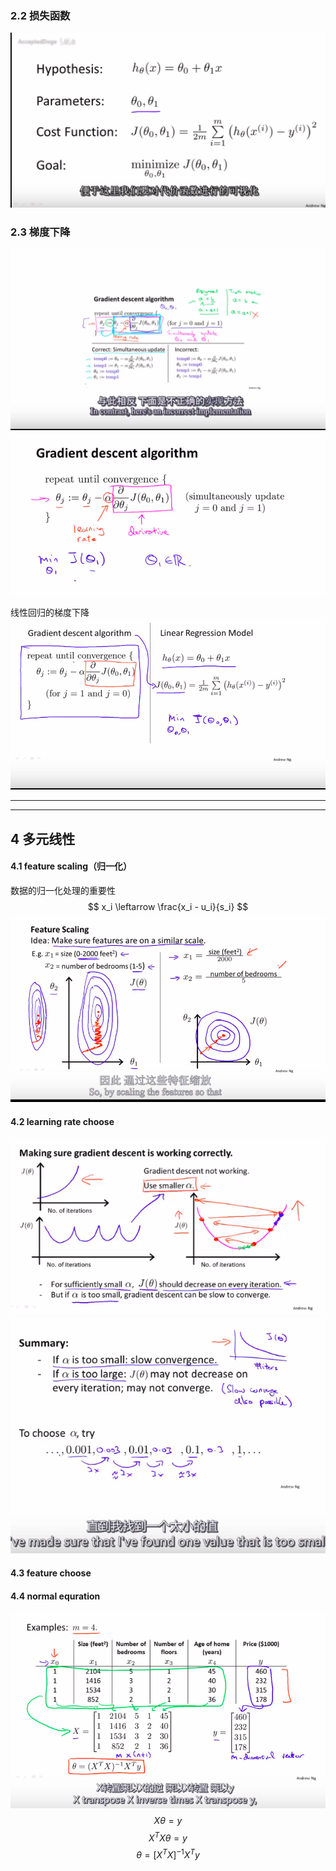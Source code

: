 ### 2.2 损失函数
![](imgs/20191201-162929.png)

### 2.3 梯度下降
![](imgs/20191201-164545.png)
![](imgs/20191201-164718.png)

线性回归的梯度下降
![](imgs/20191201-165838.png) 

***
***

## 4 多元线性
#### 4.1 feature scaling（归一化）
数据的归一化处理的重要性
$$ x_i \leftarrow \frac{x_i - u_i}{s_i} $$
![](imgs/20191201-173324.png)

#### 4.2 learning rate choose
![](imgs/20191201-174353.png)
![](imgs/20191201-174509.png)

#### 4.3 feature choose

#### 4.4 normal equration
![](imgs/20191201-181642.png)
$$ X \theta = y $$
$$ X^{T} X \theta = y $$
$$ \theta = [ X^{T} X ] ^{-1} X^{T} y $$